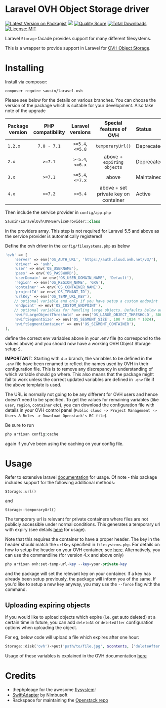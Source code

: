 # Laravel OVH Object Storage driver


[![Latest Version on Packagist](https://img.shields.io/packagist/v/sausin/laravel-ovh.svg?style=flat-square)](https://packagist.org/packages/sausin/laravel-ovh)
[![](https://github.com/sausin/laravel-ovh/workflows/CI%20laravel-ovh/badge.svg?branch=master)](https://github.com/sausin/laravel-ovh/actions?query=workflow%3A%22CI+laravel-ovh%22)
[![Quality Score](https://img.shields.io/scrutinizer/g/sausin/laravel-ovh.svg?style=flat-square)](https://scrutinizer-ci.com/g/sausin/laravel-ovh)
[![Total Downloads](https://img.shields.io/packagist/dt/sausin/laravel-ovh.svg?style=flat-square)](https://packagist.org/packages/sausin/laravel-ovh)
[![License: MIT](https://img.shields.io/badge/License-MIT-yellow.svg?style=flat-square)](https://opensource.org/licenses/MIT)


Laravel `Storage` facade provides support for many different filesystems.

This is a wrapper to provide support in Laravel for [OVH Object Storage](https://www.ovh.ie/public-cloud/storage/object-storage/).

# Installing

Install via composer:
```
composer require sausin/laravel-ovh
```

Please see below for the details on various branches. You can choose the version of the package which is suitable for your development. Also take note of the upgrade

| Package version | PHP compatibility | Laravel versions | Special features of OVH                | Status              |
| --------------- | :---------------: | :--------------: | :------------------------------------: | :------------------ |
| `1.2.x`         | `7.0 - 7.1`       | `>=5.4`, `<=5.8` | `temporaryUrl()`                       | Deprecated          |
| `2.x`           | `>=7.1`           | `>=5.4`, `<=6.x` | above + `expiring objects`             | Deprecated          |
| `3.x`           | `>=7.1`           | `>=5.4`, `<=7.x` | above                                  | Maintained          |
| `4.x`           | `>=7.2`           | `>=5.4`          | above + set private key on container   | Active              |

Then include the service provider in `config/app.php`
```php
Sausin\LaravelOvh\OVHServiceProvider::class
```
in the providers array. This step is not required for Laravel 5.5 and above as the service provider is automatically registered!

Define the ovh driver in the `config/filesystems.php`
as below
```php
'ovh' => [
    'server' => env('OS_AUTH_URL', 'https://auth.cloud.ovh.net/v3/'),
    'driver' => 'ovh',
    'user' => env('OS_USERNAME'),
    'pass' => env('OS_PASSWORD'),
    'userDomain' => env('OS_USER_DOMAIN_NAME', 'Default'),
    'region' => env('OS_REGION_NAME', 'GRA'),
    'container' => env('OS_CONTAINER_NAME'),
    'projectId' => env('OS_TENANT_ID'),
    'urlKey' => env('OS_TEMP_URL_KEY'),
    // optional variable and only if you have setup a custom endpoint
    'endpoint' => env('OS_CUSTOM_ENDPOINT'),
    // optional variables for handling large objects. Defaults below are 300MB & 100MB
    'swiftLargeObjectThreshold' => env('OS_LARGE_OBJECT_THRESHOLD', 300 * 1024 * 1024),
    'swiftSegmentSize' => env('OS_SEGMENT_SIZE', 100 * 1024 * 1024),
    'swiftSegmentContainer' => env('OS_SEGMENT_CONTAINER'),
],
```
define the correct env variables above in your .env file (to correspond to the values above) and you should now have a working OVH Object Storage setup :).

**IMPORTANT:** Starting with `4.x` branch, the variables to be defined in the `.env` file have been renamed to reflect the names used by OVH in their configuration file. This is to remove any discrepancy in understanding of which variable should go where. This also means that the package might fail to work unless the correct updated variables are defined in `.env` file if the above template is used.

The URL is normally not going to be any different for OVH users and hence doesn't need to be specified. To get the values for remaining variables (like `user`, `region`, `container` etc), you can download the configuration file with details in your OVH control panel (`Public cloud -> Project Management -> Users & Roles -> Download Openstack's RC file`). 

Be sure to run
```php
php artisan config:cache
```
again if you've been using the caching on your config file.


# Usage

Refer to extensive laravel [documentation](https://laravel.com/docs/7.x/filesystem) for usage. Of note - this package includes support for the following additional methods:

`Storage::url()`

and

`Storage::temporaryUrl()`

The temporary url is relevant for private containers where files are not publicly accessible under normal conditions. This generates a temporary url with expiry (see details [here](https://github.com/laravel/framework/pull/20375) for usage).

Note that this requires the container to have a proper header. The key in the header should match the `urlKey` specified in `filesystems.php`. For details on how to setup the header on your OVH container, see [here](https://docs.ovh.com/gb/en/public-cloud/share_an_object_via_a_temporary_url/#generate-the-key). Alternatively, you can use the commandline (for version 4.x and above only)
```php
php artisan ovh:set-temp-url-key --key=your-private-key
```
and the package will set the relevant key on your container. If a key has already been setup previously, the package will inform you of the same. If you'd like to setup a new key anyway, you may use the `--force` flag with the command. 

## Uploading expiring objects

If you would like to upload objects which expire (i.e. get auto deleted) at a certain time in future, you can add `deleteAt` or `deleteAfter` configuration options when uploading the object.

For eg, below code will upload a file which expires after one hour:
```php
Storage::disk('ovh')->put('path/to/file.jpg', $contents, ['deleteAfter' => 60*60])
```

Usage of these variables is explained in the OVH documentation [here](https://docs.ovh.com/gb/en/storage/configure_automatic_object_deletion/)

# Credits
- thephpleage for the awesome [flysystem](https://github.com/thephpleague/flysystem)!
- [SwiftAdapter](https://github.com/nimbusoftltd/flysystem-openstack-swift) by Nimbusoft
- Rackspace for maintaining the [Openstack repo](https://github.com/php-opencloud/openstack)
